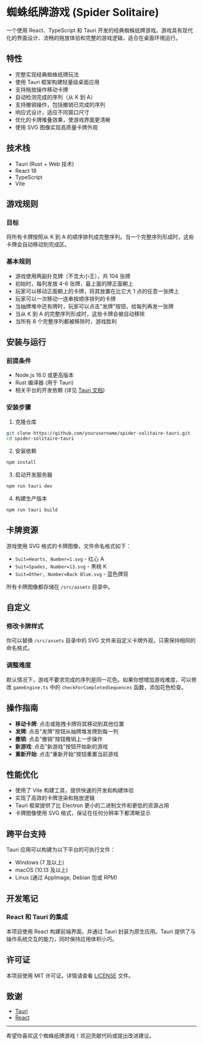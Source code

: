 # 蜘蛛纸牌游戏 (Spider Solitaire)

一个使用 React、TypeScript 和 Tauri 开发的经典蜘蛛纸牌游戏。游戏具有现代化的界面设计、流畅的拖放体验和完整的游戏逻辑，适合在桌面环境运行。

## 特性

- 完整实现经典蜘蛛纸牌玩法
- 使用 Tauri 框架构建轻量级桌面应用
- 支持拖放操作移动卡牌
- 自动检测完成的序列（从 K 到 A）
- 支持撤销操作，包括撤销已完成的序列
- 响应式设计，适应不同窗口尺寸
- 优化的卡牌堆叠效果，使游戏界面更清晰
- 使用 SVG 图像实现高质量卡牌外观

## 技术栈

- Tauri (Rust + Web 技术)
- React 18
- TypeScript
- Vite

## 游戏规则

### 目标

将所有卡牌按照从 K 到 A 的顺序排列成完整序列。当一个完整序列形成时，这些卡牌会自动移动到完成区。

### 基本规则

- 游戏使用两副扑克牌（不含大小王），共 104 张牌
- 初始时，每列发放 4-6 张牌，最上面的牌正面朝上
- 玩家可以移动正面朝上的卡牌，将其放置在比它大 1 点的任意一张牌上
- 玩家可以一次移动一连串按顺序排列的卡牌
- 当抽牌堆中还有牌时，玩家可以点击"发牌"按钮，给每列再发一张牌
- 当从 K 到 A 的完整序列形成时，这些卡牌会被自动移除
- 当所有 8 个完整序列都被移除时，游戏胜利

## 安装与运行

### 前提条件

- Node.js 16.0 或更高版本
- Rust 编译器 (用于 Tauri)
- 相关平台的开发依赖 (详见 [Tauri 文档](https://tauri.app/start/))

### 安装步骤

1. 克隆仓库

```bash
git clone https://github.com/yourusername/spider-solitaire-tauri.git
cd spider-solitaire-tauri
```

2. 安装依赖

```bash
npm install
```

3. 启动开发服务器

```bash
npm run tauri dev
```

4. 构建生产版本

```bash
npm run tauri build
```

## 卡牌资源

游戏使用 SVG 格式的卡牌图像，文件命名格式如下：

- `Suit=Hearts, Number=1.svg` - 红心 A
- `Suit=Spades, Number=13.svg` - 黑桃 K
- `Suit=Other, Number=Back Blue.svg` - 蓝色牌背

所有卡牌图像都存储在 `/src/assets` 目录中。

## 自定义

### 修改卡牌样式

你可以替换 `/src/assets` 目录中的 SVG 文件来自定义卡牌外观，只需保持相同的命名格式。

### 调整难度

默认情况下，游戏不要求完成的序列是同一花色。如果你想增加游戏难度，可以修改 `gameEngine.ts` 中的 `checkForCompletedSequences` 函数，添加花色检查。

## 操作指南

- **移动卡牌**: 点击或拖拽卡牌将其移动到其他位置
- **发牌**: 点击"发牌"按钮从抽牌堆发牌到每一列
- **撤销**: 点击"撤销"按钮撤销上一步操作
- **新游戏**: 点击"新游戏"按钮开始新的游戏
- **重新开始**: 点击"重新开始"按钮重置当前游戏

## 性能优化

- 使用了 Vite 构建工具，提供快速的开发和构建体验
- 实现了高效的卡牌渲染和拖放逻辑
- Tauri 框架提供了比 Electron 更小的二进制文件和更低的资源占用
- 卡牌图像使用 SVG 格式，保证在任何分辨率下都清晰显示

## 跨平台支持

Tauri 应用可以构建为以下平台的可执行文件：

- Windows (7 及以上)
- macOS (10.13 及以上)
- Linux (通过 AppImage, Debian 包或 RPM)

## 开发笔记

### React 和 Tauri 的集成

本项目使用 React 构建前端界面，并通过 Tauri 封装为原生应用。Tauri 提供了与操作系统交互的能力，同时保持应用体积小巧。

## 许可证

本项目使用 MIT 许可证。详情请查看 [LICENSE](LICENSE) 文件。

## 致谢

- [Tauri](https://tauri.app/)
- [React](https://reactjs.org/)

---

希望你喜欢这个蜘蛛纸牌游戏！欢迎贡献代码或提出改进建议。
